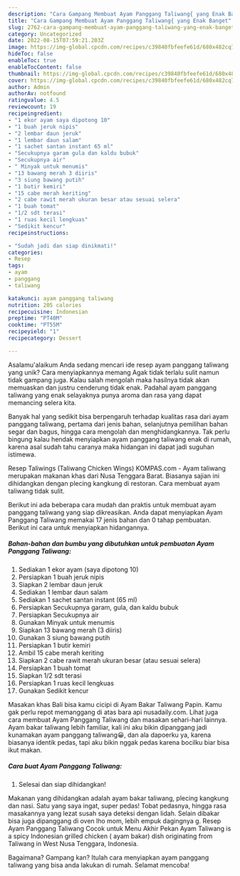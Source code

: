 ```yaml
---
description: "Cara Gampang Membuat Ayam Panggang Taliwang{ yang Enak Banget"
title: "Cara Gampang Membuat Ayam Panggang Taliwang{ yang Enak Banget"
slug: 2762-cara-gampang-membuat-ayam-panggang-taliwang-yang-enak-banget
category: Uncategorized
date: 2022-08-15T07:59:21.203Z
image: https://img-global.cpcdn.com/recipes/c39840fbfeefe61d/680x482cq70/ayam-panggang-taliwang-foto-resep-utama.jpg
hideToc: false
enableToc: true
enableTocContent: false
thumbnail: https://img-global.cpcdn.com/recipes/c39840fbfeefe61d/680x482cq70/ayam-panggang-taliwang-foto-resep-utama.jpg
cover: https://img-global.cpcdn.com/recipes/c39840fbfeefe61d/680x482cq70/ayam-panggang-taliwang-foto-resep-utama.jpg
author: Admin
authorAv: notfound
ratingvalue: 4.5
reviewcount: 19
recipeingredient:
- "1 ekor ayam saya dipotong 10"
- "1 buah jeruk nipis"
- "2 lembar daun jeruk"
- "1 lembar daun salam"
- "1 sachet santan instant 65 ml"
- "Secukupnya garam gula dan kaldu bubuk"
- "Secukupnya air"
- " Minyak untuk menumis"
- "13 bawang merah 3 diiris"
- "3 siung bawang putih"
- "1 butir kemiri"
- "15 cabe merah keriting"
- "2 cabe rawit merah ukuran besar atau sesuai selera"
- "1 buah tomat"
- "1/2 sdt terasi"
- "1 ruas kecil lengkuas"
- "Sedikit kencur"
recipeinstructions:

- "Sudah jadi dan siap dinikmati!"
categories:
- Resep
tags:
- ayam
- panggang
- taliwang

katakunci: ayam panggang taliwang 
nutrition: 205 calories
recipecuisine: Indonesian
preptime: "PT40M"
cooktime: "PT55M"
recipeyield: "1"
recipecategory: Dessert

---
```



Asalamu'alaikum Anda sedang mencari ide resep ayam panggang taliwang yang unik? Cara menyiapkannya memang Agak tidak terlalu sulit namun tidak gampang juga. Kalau salah mengolah maka hasilnya tidak akan memuaskan dan justru cenderung tidak enak. Padahal ayam panggang taliwang yang enak selayaknya punya aroma dan rasa yang dapat memancing selera kita.


Banyak hal yang sedikit bisa berpengaruh terhadap kualitas rasa dari ayam panggang taliwang, pertama dari jenis bahan, selanjutnya pemilihan bahan segar dan bagus, hingga cara mengolah dan menghidangkannya. Tak perlu bingung kalau hendak menyiapkan ayam panggang taliwang enak di rumah, karena asal sudah tahu caranya maka hidangan ini dapat jadi suguhan istimewa.

Resep Taliwings (Taliwang Chicken Wings) KOMPAS.com - Ayam taliwang merupakan makanan khas dari Nusa Tenggara Barat. Biasanya sajian ini dihidangkan dengan plecing kangkung di restoran. Cara membuat ayam taliwang tidak sulit.


Berikut ini ada beberapa cara mudah dan praktis untuk membuat ayam panggang taliwang yang siap dikreasikan. Anda dapat menyiapkan Ayam Panggang Taliwang memakai 17 jenis bahan dan 0 tahap pembuatan. Berikut ini cara untuk menyiapkan hidangannya.

<!--inarticleads1-->

##### Bahan-bahan dan bumbu yang dibutuhkan untuk pembuatan Ayam Panggang Taliwang:

1. Sediakan 1 ekor ayam (saya dipotong 10)
1. Persiapkan 1 buah jeruk nipis
1. Siapkan 2 lembar daun jeruk
1. Sediakan 1 lembar daun salam
1. Sediakan 1 sachet santan instant (65 ml)
1. Persiapkan Secukupnya garam, gula, dan kaldu bubuk
1. Persiapkan Secukupnya air
1. Gunakan  Minyak untuk menumis
1. Siapkan 13 bawang merah (3 diiris)
1. Gunakan 3 siung bawang putih
1. Persiapkan 1 butir kemiri
1. Ambil 15 cabe merah keriting
1. Siapkan 2 cabe rawit merah ukuran besar (atau sesuai selera)
1. Persiapkan 1 buah tomat
1. Siapkan 1/2 sdt terasi
1. Persiapkan 1 ruas kecil lengkuas
1. Gunakan Sedikit kencur


Masakan khas Bali bisa kamu cicipi di Ayam Bakar Taliwang Papin. Kamu gak perlu repot memanggang di atas bara api nusadaily.com. Lihat juga cara membuat Ayam Panggang Taliwang dan masakan sehari-hari lainnya. Ayam bakar taliwang lebih familiar, kali ini aku bikin dipanggang jadi kunamakan ayam panggang taliwang😀, dan ala dapoerku ya, karena biasanya identik pedas, tapi aku bikin nggak pedas karena bocilku biar bisa ikut makan. 

<!--inarticleads2-->

##### Cara buat Ayam Panggang Taliwang:


1. Selesai dan siap dihidangkan!

Makanan yang dihidangkan adalah ayam bakar taliwang, plecing kangkung dan nasi. Satu yang saya ingat, super pedas! Tobat pedasnya, hingga rasa masakannya yang lezat susah saya deteksi dengan lidah. Selain dibakar bisa juga dipanggang di oven lho mom, lebih empuk dagingnya g. Resep Ayam Panggang Taliwang Cocok untuk Menu Akhir Pekan Ayam Taliwang is a spicy Indonesian grilled chicken ( ayam bakar) dish originating from Taliwang in West Nusa Tenggara, Indonesia. 

Bagaimana? Gampang kan? Itulah cara menyiapkan ayam panggang taliwang yang bisa anda lakukan di rumah. Selamat mencoba!
